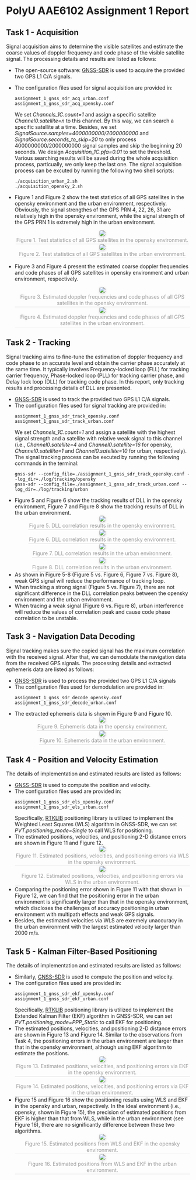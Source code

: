 # PolyU AAE6102 Assignment 1 Report

## Task 1 - Acquisition

Signal acquisition aims to determine the visible satellites and estimate the coarse values of doppler frequency and code phase of the visible satellite signal. The processing details and results are listed as follows:

* The open-source software: [GNSS-SDR](https://gnss-sdr.org/) is used to acquire the provided two GPS L1 C/A signals.
* The configuration files used for signal acquisition are provided in:

    ```text
    assignment_1_gnss_sdr_acq_urban.conf
    assignment_1_gnss_sdr_acq_opensky.conf
    ```
    We set _Channels_1C.count=1_ and assign a specific satellite _Channel0.satellite=n_ to this channel. By this way, we can search a specific satellite at a time. Besides, we set _SignalSource.samples=4000000000/2000000000_ and _SignalSource.seconds_to_skip=20_ to only process 4000000000/2000000000 signal samples and skip the beginning 20 seconds. We design _Acquisition_1C.pfa=0.01_ to set the threshold. Various searching results will be saved during the whole acquisition process, particually, we only keep the last one. The signal acquisition process can be excuted by running the following two shell scripts:
    ```shell
    ./acquisition_urban_2.sh 
    ./acquisition_opensky_2.sh 
    ```
* Figure 1 and Figure 2 show the test statistics of all GPS satellites in the opensky environment and the urban environment, respectively. Obviously, the signal strengthes of the GPS PRN 4, 22, 26, 31 are relatively high in the opensky environment, while the signal strength of the GPS PRN 1 is extremely high in the urban environment.
    <center>
        <img style="border-radius: 0.3em;
        box-shadow: 0 2px 4px 0 rgba(34,36,38,.12),0 2px 10px 0 rgba(34,36,38,.08);" 
        src="results/acquisition/opensky/acquisition_results.png">
        <br>
        <div style="color:orange; border-bottom: 1px solid #d9d9d9;
        display: inline-block;
        color: #999;
        padding: 2px;">Figure 1. Test statistics of all GPS satellites in the opensky environment.</div>
    </center>
    <center>
        <img style="border-radius: 0.3em;
        box-shadow: 0 2px 4px 0 rgba(34,36,38,.12),0 2px 10px 0 rgba(34,36,38,.08);" 
        src="results/acquisition/urban/acquisition_results.png">
        <br>
        <div style="color:orange; border-bottom: 1px solid #d9d9d9;
        display: inline-block;
        color: #999;
        padding: 2px;">Figure 2. Test statistics of all GPS satellites in the urban environment.</div>
    </center>
* Figure 3 and Figure 4 present the estimated coarse doppler frequencies and code phases of all GPS satellites in opensky environment and urban environment, respectively.
    <center>
        <img style="border-radius: 0.3em;
        box-shadow: 0 2px 4px 0 rgba(34,36,38,.12),0 2px 10px 0 rgba(34,36,38,.08);" 
        src="results/acquisition/opensky/results_data.png">
        <br>
        <div style="color:orange; border-bottom: 1px solid #d9d9d9;
        display: inline-block;
        color: #999;
        padding: 2px;">Figure 3. Estimated doppler frequencies and code phases of all GPS satellites in the opensky environment.</div>
    </center>
    <center>
        <img style="border-radius: 0.3em;
        box-shadow: 0 2px 4px 0 rgba(34,36,38,.12),0 2px 10px 0 rgba(34,36,38,.08);" 
        src="results/acquisition/urban/results_data.png">
        <br>
        <div style="color:orange; border-bottom: 1px solid #d9d9d9;
        display: inline-block;
        color: #999;
        padding: 2px;">Figure 4. Estimated doppler frequencies and code phases of all GPS satellites in the urban environment.</div>
    </center>

    

## Task 2 - Tracking

Signal tracking aims to fine-tune the estimation of doppler frequency and code phase to an accurate level and obtain the carrier phase accurately at the same time. It typically involves Frequency-locked loop (FLL) for tracking carrier frequency, Phase-locked loop (PLL) for tracking carrier phase, and Delay lock loop (DLL) for tracking code phase. In this report, only tracking results and processing details of DLL are presented.

* [GNSS-SDR](https://gnss-sdr.org/) is used to track the provided two GPS L1 C/A signals.
* The configuration files used for signal tracking are provided in:
    ```text
    assignment_1_gnss_sdr_track_opensky.conf
    assignment_1_gnss_sdr_track_urban.conf
    ```
    We set _Channels_1C.count=1_ and assign a satellite with the highest signal strength and a satellite with relative weak signal to this channel (i.e., _Channel0.satellite=4_ and _Channel0.satellite=16_ for opensky, _Channel0.satellite=1_ and _Channel0.satellite=10_ for urban, respectively). The signal tracking process can be excuted by running the following commands in the terminal:
    ```shell
    gnss-sdr --config_file=./assignment_1_gnss_sdr_track_opensky.conf --log_dir=./log/tracking/opensky 
    gnss-sdr --config_file=./assignment_1_gnss_sdr_track_urban.conf --log_dir=./log/tracking/urban 
    ```
* Figure 5 and Figure 6 show the tracking results of DLL in the opensky environment, Figure 7 and Figure 8 show the tracking results of DLL in the urban environment. 
    <center>
        <img style="border-radius: 0.3em;
        box-shadow: 0 2px 4px 0 rgba(34,36,38,.12),0 2px 10px 0 rgba(34,36,38,.08);" 
        src="results/tracking/opensky_prn4/correlation_results.png">
        <br>
        <div style="color:orange; border-bottom: 1px solid #d9d9d9;
        display: inline-block;
        color: #999;
        padding: 2px;">Figure 5. DLL correlation results in the opensky environment.</div>
    </center>
    <center>
        <img style="border-radius: 0.3em;
        box-shadow: 0 2px 4px 0 rgba(34,36,38,.12),0 2px 10px 0 rgba(34,36,38,.08);" 
        src="results/tracking/opensky_prn16/correlation_results.png">
        <br>
        <div style="color:orange; border-bottom: 1px solid #d9d9d9;
        display: inline-block;
        color: #999;
        padding: 2px;">Figure 6. DLL correlation results in the opensky environment.</div>
    </center>
    <center>
        <img style="border-radius: 0.3em;
        box-shadow: 0 2px 4px 0 rgba(34,36,38,.12),0 2px 10px 0 rgba(34,36,38,.08);" 
        src="results/tracking/urban_prn1/correlation_results.png">
        <br>
        <div style="color:orange; border-bottom: 1px solid #d9d9d9;
        display: inline-block;
        color: #999;
        padding: 2px;">Figure 7. DLL correlation results in the urban environment.</div>
    </center>
    <center>
        <img style="border-radius: 0.3em;
        box-shadow: 0 2px 4px 0 rgba(34,36,38,.12),0 2px 10px 0 rgba(34,36,38,.08);" 
        src="results/tracking/urban_prn10/correlation_results.png">
        <br>
        <div style="color:orange; border-bottom: 1px solid #d9d9d9;
        display: inline-block;
        color: #999;
        padding: 2px;">Figure 8. DLL correlation results in the urban environment.</div>
    </center>
* As shown in Figure 5-8 (Figure 5 vs. Figure 6, Figure 7 vs. Figure 8), weak GPS signal will reduce the performance of tracking loop.   
* When tracking a strong signal (Figure 5 vs. Figure 7), there are not significant difference in the DLL correlation peaks between the opensky environment and the urban environment.
* When tracing a weak signal (Figure 6 vs. Figure 8), urban interference will reduce the values of correlation peak and cause code phase correlation to be unstable.

## Task 3 - Navigation Data Decoding

Signal tracking makes sure the copied signal has the maximum correlation with the received signal. After that, we can demodulate the navigation data from the received GPS signals. The processing details and extracted ephemeris data are listed as follows:

* [GNSS-SDR](https://gnss-sdr.org/) is used to process the provided two GPS L1 C/A signals
* The configuration files used for demodulation are provided in:
    ```text
    assignment_1_gnss_sdr_decode_opensky.conf
    assignment_1_gnss_sdr_decode_urban.conf
    ```
* The extracted ephemeris data is shown in Figure 9 and Figure 10.
    <center>
        <img style="border-radius: 0.3em;
        box-shadow: 0 2px 4px 0 rgba(34,36,38,.12),0 2px 10px 0 rgba(34,36,38,.08);" 
        src="results/decode/opensky/satellite_ephemeris_opensky.png">
        <br>
        <div style="color:orange; border-bottom: 1px solid #d9d9d9;
        display: inline-block;
        color: #999;
        padding: 2px;">Figure 9. Ephemeris data in the opensky environment.</div>
    </center>
    <center>
        <img style="border-radius: 0.3em;
        box-shadow: 0 2px 4px 0 rgba(34,36,38,.12),0 2px 10px 0 rgba(34,36,38,.08);" 
        src="results/decode/urban/satellite_ephemeris_urban.png">
        <br>
        <div style="color:orange; border-bottom: 1px solid #d9d9d9;
        display: inline-block;
        color: #999;
        padding: 2px;">Figure 10. Ephemeris data in the urban environment.</div>
    </center>

## Task 4 - Position and Velocity Estimation

The details of implementation and estimated results are listed as follows:

* [GNSS-SDR](https://gnss-sdr.org/) is used to compute the position and velocity.
* The configuration files used are provided in:
    ```text
    assignment_1_gnss_sdr_els_opensky.conf
    assignment_1_gnss_sdr_els_urban.conf
    ```
    Specifically, [RTKLIB](https://www.rtklib.com/) positioning library is utilized to implement the Weighted Least Squares (WLS) algorithm in GNSS-SDR, we can set _PVT.positioning_mode=Single_ to call WLS for positioning. 
* The estimated positions, velocities, and positioning 2-D distance errors are shown in Figure 11 and Figure 12. 
    <center>
        <img style="border-radius: 0.3em;
        box-shadow: 0 2px 4px 0 rgba(34,36,38,.12),0 2px 10px 0 rgba(34,36,38,.08);" 
        src="results/wls/opensky/opensky_results.png">
        <br>
        <div style="color:orange; border-bottom: 1px solid #d9d9d9;
        display: inline-block;
        color: #999;
        padding: 2px;">Figure 11. Estimated positions, velocities, and positioning errors via WLS in the opensky environment.</div>
    </center>
    <center>
        <img style="border-radius: 0.3em;
        box-shadow: 0 2px 4px 0 rgba(34,36,38,.12),0 2px 10px 0 rgba(34,36,38,.08);" 
        src="results/wls/urban/urban_results.png">
        <br>
        <div style="color:orange; border-bottom: 1px solid #d9d9d9;
        display: inline-block;
        color: #999;
        padding: 2px;">Figure 12. Estimated positions, velocities, and positioning errors via WLS in the urban environment.</div>
    </center>
* Comparing the positioning error shown in Figure 11 with that shown in Figure 12, we can find that the positioning error in the urban environment is significantly larger than that in the opensky environment, which discloses the challenges of accuracy positioning in urban environment with multipath effects and weak GPS signals. 
* Besides, the estimated velocities via WLS are exremely unaccuracy in the urban environment with the largest estimated velocity larger than 2000 m/s.

## Task 5 - Kalman Filter-Based Positioning

The details of implementation and estimated results are listed as follows:

* Similarly, [GNSS-SDR](https://gnss-sdr.org/) is used to compute the position and velocity.
* The configuration files used are provided in:
    ```text
    assignment_1_gnss_sdr_ekf_opensky.conf
    assignment_1_gnss_sdr_ekf_urban.conf
    ```
    Specifically, [RTKLIB](https://www.rtklib.com/) positioning library is utilized to implement the Extended Kalman Filter (EKF) algorithm in GNSS-SDR, we can set _PVT.positioning_mode=PPP_Static_ to call EKF for positioning. 
* The estimated positions, velocities, and positioning 2-D distance errors are shown in Figure 13 and Figure 14. Similar to the observations from Task 4, the positioning errors in the urban environment are larger than that in the opensky environment, although using EKF algorithm to estimate the positions.
    <center>
        <img style="border-radius: 0.3em;
        box-shadow: 0 2px 4px 0 rgba(34,36,38,.12),0 2px 10px 0 rgba(34,36,38,.08);" 
        src="results/ekf/opensky/opensky_results.png">
        <br>
        <div style="color:orange; border-bottom: 1px solid #d9d9d9;
        display: inline-block;
        color: #999;
        padding: 2px;">Figure 13. Estimated positions, velocities, and positioning errors via EKF in the opensky environment.</div>
    </center>
    <center>
        <img style="border-radius: 0.3em;
        box-shadow: 0 2px 4px 0 rgba(34,36,38,.12),0 2px 10px 0 rgba(34,36,38,.08);" 
        src="results/ekf/urban/urban_results.png">
        <br>
        <div style="color:orange; border-bottom: 1px solid #d9d9d9;
        display: inline-block;
        color: #999;
        padding: 2px;">Figure 14. Estimated positions, velocities, and positioning errors via EKF in the urban environment.</div>
    </center>
* Figure 15 and Figure 16 show the positioning results using WLS and EKF in the opensky and urban, respectively. In the ideal environment (i.e., opensky, shown in Figure 15), the precision of estimated positions from EKF is higher than that from WLS, while in the urban environment (see Figure 16), there are no significantly difference between these two algorithms.
    <center>
        <img style="border-radius: 0.3em;
        box-shadow: 0 2px 4px 0 rgba(34,36,38,.12),0 2px 10px 0 rgba(34,36,38,.08);" 
        src="results/ekf/opensky/com_opensky_results.png">
        <br>
        <div style="color:orange; border-bottom: 1px solid #d9d9d9;
        display: inline-block;
        color: #999;
        padding: 2px;">Figure 15. Estimated positions from WLS and EKF in the opensky environment.</div>
    </center>
    <center>
        <img style="border-radius: 0.3em;
        box-shadow: 0 2px 4px 0 rgba(34,36,38,.12),0 2px 10px 0 rgba(34,36,38,.08);" 
        src="results/ekf/urban/com_urban_results.png">
        <br>
        <div style="color:orange; border-bottom: 1px solid #d9d9d9;
        display: inline-block;
        color: #999;
        padding: 2px;">Figure 16. Estimated positions from WLS and EKF in the urban environment.</div>
    </center>